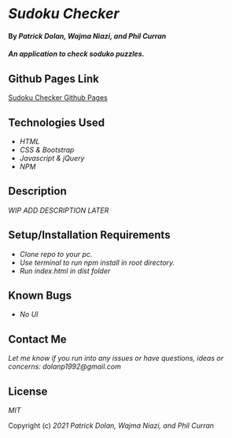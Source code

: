 # _Sudoku Checker_

#### By _**Patrick Dolan, Wajma Niazi, and Phil Curran**_

#### _An application to check soduko puzzles._

## Github Pages Link

[Sudoku Checker Github Pages](https://patrick-dolan.github.io/sudoku-checker/)

## Technologies Used

* _HTML_
* _CSS & Bootstrap_
* _Javascript & jQuery_
* _NPM_

## Description

_WIP ADD DESCRIPTION LATER_

## Setup/Installation Requirements

* _Clone repo to your pc._
* _Use terminal to run npm install in root directory._
* _Run index.html in dist folder_

## Known Bugs

* _No UI_

## Contact Me

_Let me know if you run into any issues or have questions, ideas or concerns:_
_dolanp1992@gmail.com_

## License

_MIT_

Copyright (c) _2021_ _Patrick Dolan, Wajma Niazi, and Phil Curran_